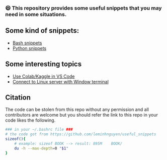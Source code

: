
<h3 align="left">
    <p>😄 This repository provides some useful snippets that you may need in some situations.</p>
</h3>
 

## Some kind of snippets:

- [Bash snippets](bash/README.md)
- [Python snippets](python/README.md)

## Some interesting topics

- [Use Colab/Kaggle in VS Code]()
- [Connect to Linux server with Window terminal]()

## Citation

The code can be stolen from this repo without any permission and all contributors are welcome but you should refer the link to this repo in your code likes the following.
```bash
### in your ~/.bashrc file ###
# the code got from https://github.com/leminhnguyen/useful_snippets
sizeof(){
    # example: sizeof BOOK --> result: 895M    BOOK/
    du -h --max-depth=0 "$1"
}
```
